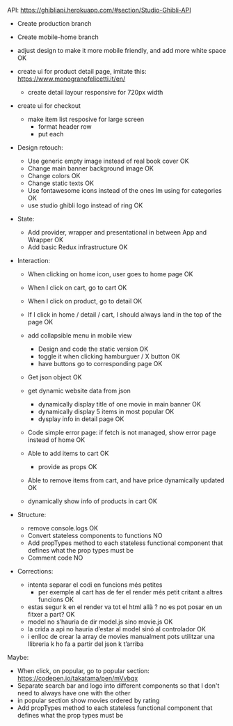 API: https://ghibliapi.herokuapp.com/#section/Studio-Ghibli-API 

- Create production branch
- Create mobile-home branch

- adjust design to make it more mobile friendly, and add more white space OK
- create ui for product detail page, imitate this: https://www.monogranofelicetti.it/en/
    - create detail layour responsive for 720px width
- create ui for checkout
    - make item list resposive for large screen
        - format header row
        - put each

- Design retouch:
    - Use generic empty image instead of real book cover OK
    - Change main banner background image OK
    - Change colors OK
    - Change static texts OK
    - Use fontawesome icons instead of the ones Im using for categories OK
    - use studio ghibli logo instead of ring OK

- State:
    - Add provider, wrapper and presentational in between App and Wrapper OK
    - Add basic Redux infrastructure OK

- Interaction:
    - When clicking on home icon, user goes to home page OK
    - When I click on cart, go to cart OK
    - When I click on product, go to detail OK
    - If I click in home / detail / cart, I should always land in the top of the page OK

    - add collapsible menu in mobile view
        - Design and code the static version OK
        - toggle it when clicking hamburguer / X button OK
        - have buttons go to corresponding page OK

    - Get json object OK
    - get dynamic website data from json
        - dynamically display title of one movie in main banner OK
        - dynamically display 5 items in most popular OK
        - dysplay info in detail page OK

    - Code simple error page: if fetch is not managed, show error page instead of home OK

    - Able to add items to cart OK
        - provide as props OK
    - Able to remove items from cart, and have price dynamically updated OK
    - dynamically show info of products in cart OK

- Structure:
    - remove console.logs OK
    - Convert stateless components to functions NO
    - Add propTypes method to each stateless functional component that defines what the prop types must be
    - Comment code NO

- Corrections:
    - intenta separar el codi en funcions més petites
        - per exemple al cart has de fer el render més petit critant a altres  funcions OK
    - estas segur k en el render va tot el html allà ? no es pot posar en un fitxer a part? OK
    - model no s’hauria de dir model.js sino movie.js OK
    - la crida a api no hauria d’estar al model sinó al controlador OK
    - i enlloc de crear la array de movies manualment pots utilitzar una llibreria k ho fa a partir del json k t’arriba

Maybe:
- When click, on popular, go to popular section: https://codepen.io/takatama/pen/mVvbqx
- Separate search bar and logo into different components so that I don't need to always have one with the other
- in popular section show movies ordered by rating
- Add propTypes method to each stateless functional component that defines what the prop types must be